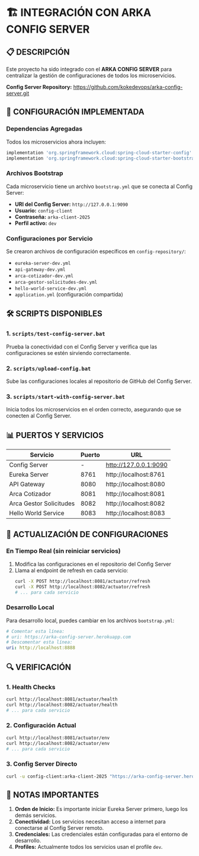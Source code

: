 # 🏗️ INTEGRACIÓN CON ARKA CONFIG SERVER

## 📋 DESCRIPCIÓN

Este proyecto ha sido integrado con el **ARKA CONFIG SERVER** para centralizar la gestión de configuraciones de todos los microservicios.

**Config Server Repository:** https://github.com/kokedevops/arka-config-server.git

## 🚀 CONFIGURACIÓN IMPLEMENTADA

### Dependencias Agregadas
Todos los microservicios ahora incluyen:
```gradle
implementation 'org.springframework.cloud:spring-cloud-starter-config'
implementation 'org.springframework.cloud:spring-cloud-starter-bootstrap'
```

### Archivos Bootstrap
Cada microservicio tiene un archivo `bootstrap.yml` que se conecta al Config Server:
- **URI del Config Server:** `http://127.0.0.1:9090`
- **Usuario:** `config-client`
- **Contraseña:** `arka-client-2025`
- **Perfil activo:** `dev`

### Configuraciones por Servicio
Se crearon archivos de configuración específicos en `config-repository/`:
- `eureka-server-dev.yml`
- `api-gateway-dev.yml`
- `arca-cotizador-dev.yml`
- `arca-gestor-solicitudes-dev.yml`
- `hello-world-service-dev.yml`
- `application.yml` (configuración compartida)

## 🛠️ SCRIPTS DISPONIBLES

### 1. `scripts/test-config-server.bat`
Prueba la conectividad con el Config Server y verifica que las configuraciones se estén sirviendo correctamente.

### 2. `scripts/upload-config.bat`
Sube las configuraciones locales al repositorio de GitHub del Config Server.

### 3. `scripts/start-with-config-server.bat`
Inicia todos los microservicios en el orden correcto, asegurando que se conecten al Config Server.

## 📊 PUERTOS Y SERVICIOS

| Servicio | Puerto | URL |
|----------|---------|-----|
| Config Server | - | http://127.0.0.1:9090|
| Eureka Server | 8761 | http://localhost:8761 |
| API Gateway | 8080 | http://localhost:8080 |
| Arca Cotizador | 8081 | http://localhost:8081 |
| Arca Gestor Solicitudes | 8082 | http://localhost:8082 |
| Hello World Service | 8083 | http://localhost:8083 |

## 🔄 ACTUALIZACIÓN DE CONFIGURACIONES

### En Tiempo Real (sin reiniciar servicios)
1. Modifica las configuraciones en el repositorio del Config Server
2. Llama al endpoint de refresh en cada servicio:
   ```bash
   curl -X POST http://localhost:8081/actuator/refresh
   curl -X POST http://localhost:8082/actuator/refresh
   # ... para cada servicio
   ```

### Desarrollo Local
Para desarrollo local, puedes cambiar en los archivos `bootstrap.yml`:
```yaml
# Comentar esta línea:
# uri: https://arka-config-server.herokuapp.com
# Descomentar esta línea:
uri: http://localhost:8888
```

## 🔍 VERIFICACIÓN

### 1. Health Checks
```bash
curl http://localhost:8081/actuator/health
curl http://localhost:8082/actuator/health
# ... para cada servicio
```

### 2. Configuración Actual
```bash
curl http://localhost:8081/actuator/env
curl http://localhost:8082/actuator/env
# ... para cada servicio
```

### 3. Config Server Directo
```bash
curl -u config-client:arka-client-2025 "https://arka-config-server.herokuapp.com/arca-cotizador/dev"
```

## 📝 NOTAS IMPORTANTES

1. **Orden de Inicio:** Es importante iniciar Eureka Server primero, luego los demás servicios.
2. **Conectividad:** Los servicios necesitan acceso a internet para conectarse al Config Server remoto.
3. **Credenciales:** Las credenciales están configuradas para el entorno de desarrollo.
4. **Profiles:** Actualmente todos los servicios usan el profile `dev`.
